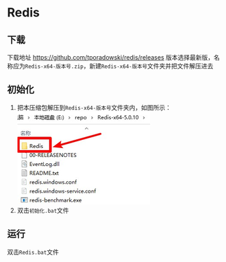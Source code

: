 # Redis

## 下载
下载地址 https://github.com/tporadowski/redis/releases 版本选择最新版，名称应为`Redis-x64-版本号.zip`，新建`Redis-x64-版本号`文件夹并把文件解压进去

## 初始化
1. 把本压缩包解压到`Redis-x64-版本号`文件夹内，如图所示：  
![初始化示例](img/初始化示例.jpg)
1. 双击`初始化.bat`文件

## 运行
双击`Redis.bat`文件
